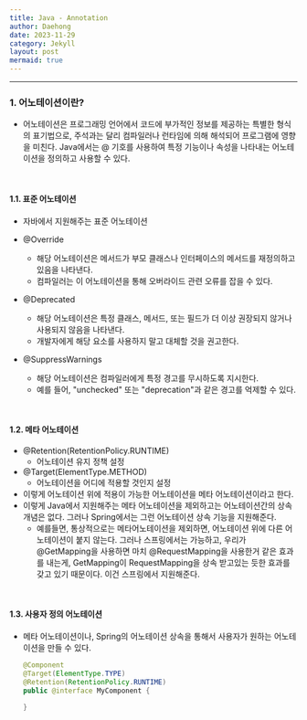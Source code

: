 ```yaml
---
title: Java - Annotation
author: Daehong
date: 2023-11-29
category: Jekyll
layout: post
mermaid: true
---
```


<hr>

### 1. 어노테이션이란?
* 어노테이션은 프로그래밍 언어에서 코드에 부가적인 정보를 제공하는 특별한 형식의 표기법으로, 주석과는 달리 컴파일러나 런타임에 의해 해석되어 프로그램에 영향을 미친다. Java에서는 @ 기호를 사용하여 특정 기능이나 속성을 나타내는 어노테이션을 정의하고 사용할 수 있다.

<br>

#### 1.1. 표준 어노테이션
* 자바에서 지원해주는 표준 어노테이션

* @Override
	* 해당 어노테이션은 메서드가 부모 클래스나 인터페이스의 메서드를 재정의하고 있음을 나타낸다.
	* 컴파일러는 이 어노테이션을 통해 오버라이드 관련 오류를 잡을 수 있다.
* @Deprecated
	* 해당 어노테이션은 특정 클래스, 메서드, 또는 필드가 더 이상 권장되지 않거나 사용되지 않음을 나타낸다.
	* 개발자에게 해당 요소를 사용하지 말고 대체할 것을 권고한다.
* @SuppressWarnings
	* 해당 어노테이션은 컴파일러에게 특정 경고를 무시하도록 지시한다.
	* 예를 들어, "unchecked" 또는 "deprecation"과 같은 경고를 억제할 수 있다.

<br>

#### 1.2. 메타 어노테이션
* @Retention(RetentionPolicy.RUNTIME)
	* 어노테이션 유지 정책 설정
* @Target(ElementType.METHOD)
	* 어노테이션을 어디에 적용할 것인지 설정
* 이렇게 어노테이션 위에 적용이 가능한 어노테이션을 메타 어노테이션이라고 한다.
* 이렇게 Java에서 지원해주는 메타 어노테이션을 제외하고는 어노테이션간의 상속 개념은 없다. 그러나 Spring에서는 그런 어노테이션 상속 기능을 지원해준다.
	* 예를들면, 통상적으로는 메타어노테이션을 제외하면, 어노테이션 위에 다른 어노테이션이 붙지 않는다. 그러나 스프링에서는 가능하고, 우리가 @GetMapping을 사용하면 마치 @RequestMapping을 사용한거 같은 효과를 내는게, GetMapping이 RequestMapping을 상속 받고있는 듯한 효과를 갖고 있기 때문이다. 이건 스프링에서 지원해준다.

<br>

#### 1.3. 사용자 정의 어노테이션
* 메타 어노테이션이나, Spring의 어노테이션 상속을 통해서 사용자가 원하는 어노테이션을 만들 수 있다.
	```java
	@Component
	@Target(ElementType.TYPE)
	@Retention(RetentionPolicy.RUNTIME)
	public @interface MyComponent {
		
	}
	```

<br>
<br>
<br>
<br>
<br>